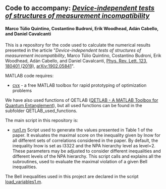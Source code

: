 ## Code to accompany: *[Device-independent tests of structures of measurement incompatibility](https://arxiv.org/abs/1902.05841)*
#### Marco Túlio Quintino, Costantino Budroni, Erik Woodhead, Adán Cabello, and Daniel Cavalcanti

This is a repository for the code used to calculate the numerical results presented in the article "*Device-independent tests of structures of measurement incompatibility*, Marco Túlio Quintino, Costantino Budroni, Erik Woodhead, Adán Cabello, and Daniel Cavalcanti, [Phys. Rev. Lett. 123, 180401 (2019)](https://doi.org/10.1103/PhysRevLett.127.200504), [arXiv:1902.05841](https://arxiv.org/abs/1902.05841)".

 MATLAB code requires:
- [cvx](http://cvxr.com/) - a free MATLAB toolbox for rapid prototyping of optimization problems

We have also used functions of QETLAB ([QETLAB - A MATLAB Toolbox for Quantum Entanglement](http://www.qetlab.com/)), but all used functions can be found in the subfolder QETLAB_used_functions.

The main script in this repository is:
- [run1.m](https://github.com/mtcq/di-certification-measurement-incompatibility/blob/master/measurement_structures/run1.m)
Script used to generate the values presented in Table 1 of the paper. It evaluates the maximal score on the inequality given by Inow for all different sets of correlations considered in the paper. By default, the inequality Inow is set as I3322 and the NPA hierarchy level as level=2. These parameters may be adjusted to consider different inequalities and different levels of the NPA hierarchy. This script calls and explains all the subroutines, used to evaluate the maximal violation of a given Bell inequalities.

The Bell inequalities used in this project are declared in the script [load_variables1.m](https://github.com/mtcq/di-certification-measurement-incompatibility/blob/master/measurement_structures/load_variables1.m).
